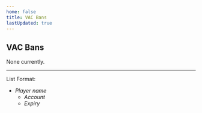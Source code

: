 ```yaml
---
home: false
title: VAC Bans
lastUpdated: true
---
```


## VAC Bans

None currently.

--- 

List Format:
+ *Player name*
  + *Account*
  + *Expiry*